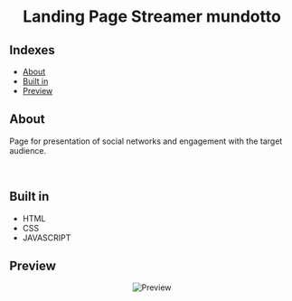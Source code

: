 <h1 align="center">
Landing Page Streamer mundotto
</h1>

## Indexes

- [About](#about)
- [Built in](#built_in)
- [Preview](#preview)
  <br>

## About <a name="about"></a>

Page for presentation of social networks and engagement with the target audience.

<br>

## Built in <a name="built_in"></a>

- HTML
- CSS
- JAVASCRIPT
  <br>

## Preview <a name = "preview"></a>

<div align="center">
<img src="/nvl9/projeto1/imgs/page1.png" alt="Preview"/>
</div>
